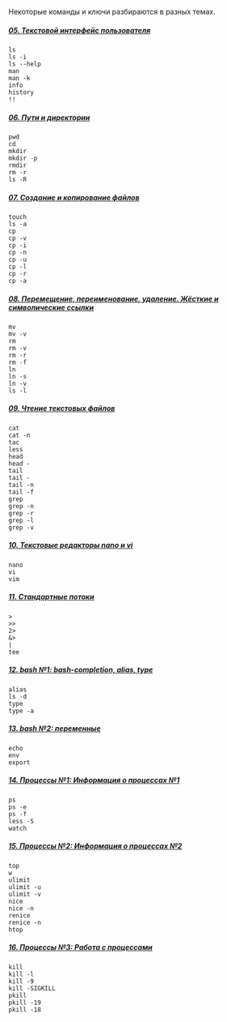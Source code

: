Некоторые команды и ключи разбираются в разных темах.

##### [05. Текстовой интерфейс пользователя](05._Текстовой_интерфейс_пользователя.md)

```
ls
ls -i
ls --help
man
man -k
info
history
!!
```

##### [06. Пути и директории](06._Пути_и_директории.md)

```
pwd
cd
mkdir
mkdir -p
rmdir
rm -r
ls -R
```

##### [07. Создание и копирование файлов](07._Создание_и_копирование_файлов.md)

```
touch
ls -a
cp
cp -v
cp -i
cp -n
cp -u
cp -l
cp -r
cp -a
```

##### [08. Перемещение, переименование, удаление. Жёсткие и символические ссылки](08._Перемещение,_переименование,_удаление._Жесткие_и_символические_ссылки.md)

```
mv
mv -v
rm
rm -v
rm -r
rm -f
ln
ln -s
ln -v
ls -l
```

##### [09. Чтение текстовых файлов](09._Чтение_текстовых_файлов.md)

```
cat
cat -n
tac
less
head
head -
tail
tail -
tail -n
tail -f
grep
grep -n
grep -r
grep -l
grep -v
```

##### [10. Текстовые редакторы nano и vi](10._Текстовые_редакторы_nano_и_vi.md)

```
nano
vi
vim
```

##### [11. Стандартные потоки](11._Стандартные_потоки.md)

```
>
>>
2>
&>
|
tee
```

##### [12. bash №1: bash-completion, alias, type](12._bash_№1:_bash-completion,_alias,_type.md)

```
alias
ls -d
type
type -a
```

##### [13. bash №2: переменные](13._bash_№2:_переменные.md)

```
echo
env
export
```

##### [14. Процессы №1: Информация о процессах №1](14._Процессы_№1:_Информация_о_процессах_№1.md)

```
ps
ps -e
ps -f
less -S
watch
```

##### [15. Процессы №2: Информация о процессах №2](15._Процессы_№2:_Информация_о_процессах_№2.md)

```
top
w
ulimit
ulimit -u
ulimit -v
nice
nice -n
renice
renice -n
htop
```

##### [16. Процессы №3: Работа с процессами](16._Процессы_№3:_Работа_с_процессами.md)

```
kill
kill -l
kill -9
kill -SIGKILL
pkill
pkill -19
pkill -18
```
